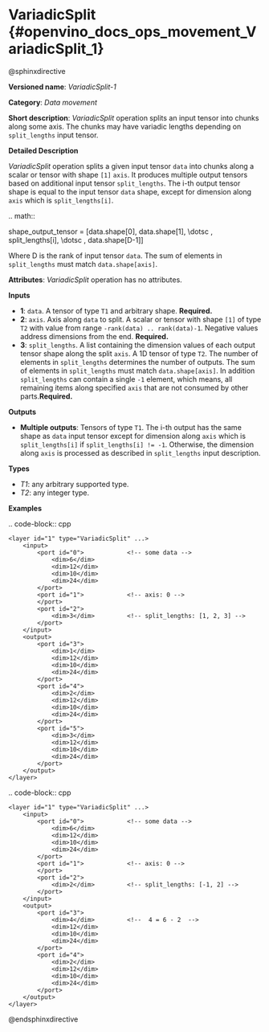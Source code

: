 # VariadicSplit {#openvino_docs_ops_movement_VariadicSplit_1}

@sphinxdirective

**Versioned name**: *VariadicSplit-1*

**Category**: *Data movement*

**Short description**: *VariadicSplit* operation splits an input tensor into chunks along some axis. The chunks may have variadic lengths depending on ``split_lengths`` input tensor.

**Detailed Description**

*VariadicSplit* operation splits a given input tensor `data` into chunks along a scalar or tensor with shape ``[1]`` ``axis``. It produces multiple output tensors based on additional input tensor ``split_lengths``.
The i-th output tensor shape is equal to the input tensor `data` shape, except for dimension along `axis` which is ``split_lengths[i]``.

.. math::
   
   shape\_output\_tensor = [data.shape[0], data.shape[1], \dotsc , split\_lengths[i], \dotsc , data.shape[D-1]]

Where D is the rank of input tensor `data`. The sum of elements in ``split_lengths`` must match ``data.shape[axis]``.

**Attributes**: *VariadicSplit* operation has no attributes.

**Inputs**

* **1**: ``data``. A tensor of type `T1` and arbitrary shape. **Required.**
* **2**: ``axis``. Axis along ``data`` to split. A scalar or tensor with shape ``[1]`` of type ``T2`` with value from range ``-rank(data) .. rank(data)-1``. Negative values address dimensions from the end. **Required.**
* **3**: ``split_lengths``. A list containing the dimension values of each output tensor shape along the split ``axis``. A 1D tensor of type ``T2``. The number of elements in ``split_lengths`` determines the number of outputs. The sum of elements in ``split_lengths`` must match ``data.shape[axis]``. In addition ``split_lengths`` can contain a single ``-1`` element, which means, all remaining items along specified ``axis`` that are not consumed by other parts.**Required.**

**Outputs**

* **Multiple outputs**: Tensors of type ``T1``. The i-th output has the same shape as `data` input tensor except for dimension along ``axis`` which is ``split_lengths[i]`` if ``split_lengths[i] != -1``. Otherwise, the dimension along ``axis`` is processed as described in ``split_lengths`` input description.

**Types**

* *T1*: any arbitrary supported type.
* *T2*: any integer type.

**Examples**

.. code-block:: cpp

    <layer id="1" type="VariadicSplit" ...>
        <input>
            <port id="0">            <!-- some data -->
                <dim>6</dim>
                <dim>12</dim>
                <dim>10</dim>
                <dim>24</dim>
            </port>
            <port id="1">            <!-- axis: 0 -->
            </port>
            <port id="2">
                <dim>3</dim>         <!-- split_lengths: [1, 2, 3] -->
            </port>
        </input>
        <output>
            <port id="3">
                <dim>1</dim>
                <dim>12</dim>
                <dim>10</dim>
                <dim>24</dim>
            </port>
            <port id="4">
                <dim>2</dim>
                <dim>12</dim>
                <dim>10</dim>
                <dim>24</dim>
            </port>
            <port id="5">
                <dim>3</dim>
                <dim>12</dim>
                <dim>10</dim>
                <dim>24</dim>
            </port>
        </output>
    </layer>


.. code-block:: cpp

    <layer id="1" type="VariadicSplit" ...>
        <input>
            <port id="0">            <!-- some data -->
                <dim>6</dim>
                <dim>12</dim>
                <dim>10</dim>
                <dim>24</dim>
            </port>
            <port id="1">            <!-- axis: 0 -->
            </port>
            <port id="2">
                <dim>2</dim>         <!-- split_lengths: [-1, 2] -->
            </port>
        </input>
        <output>
            <port id="3">
                <dim>4</dim>         <!--  4 = 6 - 2  -->
                <dim>12</dim>
                <dim>10</dim>
                <dim>24</dim>
            </port>
            <port id="4">
                <dim>2</dim>
                <dim>12</dim>
                <dim>10</dim>
                <dim>24</dim>
            </port>
        </output>
    </layer>


@endsphinxdirective

